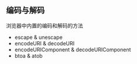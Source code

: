 ## 编码与解码

浏览器中内置的编码和解码的方法

- escape & unescape
- encodeURI & decodeURI
- encodeURIComponent & decodeURIComponent
- btoa & atob
